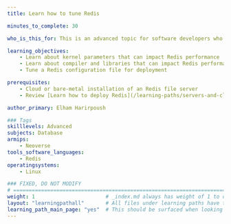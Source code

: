 ```yaml
---
title: Learn how to tune Redis

minutes_to_complete: 30

who_is_this_for: This is an advanced topic for software developers who want to use Redis on Arm.

learning_objectives:
    - Learn about kernel parameters that can impact Redis performance
    - Learn about compiler and libraries that can impact Redis performance
    - Tune a Redis configuration file for deployment

prerequisites:
    - Cloud or bare-metal installation of an Redis file server 
    - Review [Learn how to deploy Redis](/learning-paths/servers-and-cloud-computing/redis/) if you do not already have Redis setup

author_primary: Elham Harirpoush

### Tags
skilllevels: Advanced
subjects: Database
armips:
    - Neoverse
tools_software_languages:
    - Redis    
operatingsystems:
    - Linux

### FIXED, DO NOT MODIFY
# ================================================================================
weight: 1                       # _index.md always has weight of 1 to order correctly
layout: "learningpathall"       # All files under learning paths have this same wrapper
learning_path_main_page: "yes"  # This should be surfaced when looking for related content. Only set for _index.md of learning path content.
---
```

